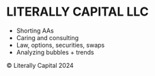 # LITERALLY CAPITAL LLC
- Shorting AAs
- Caring and consulting
- Law, options, securities, swaps
- Analyzing bubbles + trends

&copy; Literally Capital 2024
